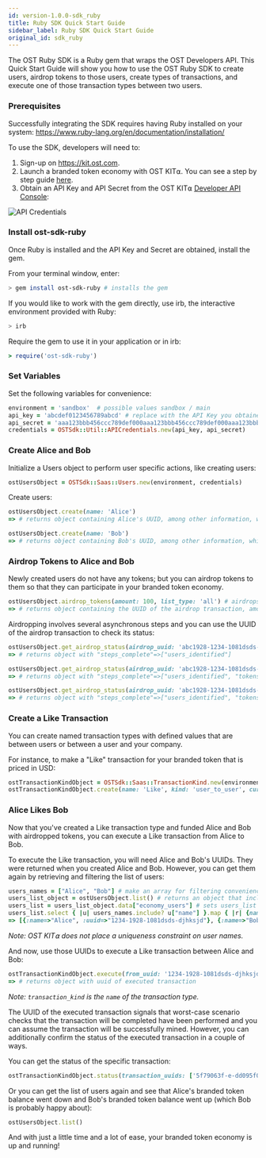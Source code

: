 ```yaml
---
id: version-1.0.0-sdk_ruby
title: Ruby SDK Quick Start Guide
sidebar_label: Ruby SDK Quick Start Guide
original_id: sdk_ruby
---
```


The OST Ruby SDK is a Ruby gem that wraps the OST Developers API. This Quick Start Guide will show you how to use the OST Ruby SDK to create users, airdrop tokens to those users, create types of transactions, and execute one of those transaction types between two users.

### Prerequisites

Successfully integrating the SDK requires having Ruby installed on your system: [<u>https://www.ruby-lang.org/en/documentation/installation/</u>](https://www.ruby-lang.org/en/documentation/installation/)

To use the SDK, developers will need to:

1. Sign-up on [<u>https://kit.ost.com</u>](https://kit.ost.com).
2. Launch a branded token economy with OST KIT⍺. You can see a step by step guide [<u>here</u>](1_00_KIT_OVERVIEW.md).
3. Obtain an API Key and API Secret from the OST KIT⍺ [<u>Developer API Console</u>](https://kit.ost.com/developer-api-console):

![API Credentials](assets/Developer_section.jpg)

### Install ost-sdk-ruby

Once Ruby is installed and the API Key and Secret are obtained, install the gem.

From your terminal window, enter:

```bash
> gem install ost-sdk-ruby # installs the gem
```

If you would like to work with the gem directly, use irb, the interactive environment provided with Ruby:

```bash
> irb
```

Require the gem to use it in your application or in irb:

```ruby
> require('ost-sdk-ruby')
```

### Set Variables

Set the following variables for convenience:

```ruby
environment = 'sandbox'  # possible values sandbox / main
api_key = 'abcdef0123456789abcd' # replace with the API Key you obtained earlier
api_secret = 'aaa123bbb456ccc789def000aaa123bbb456ccc789def000aaa123bbb456ccc7' # replace with the API Secret you obtained earlier
credentials = OSTSdk::Util::APICredentials.new(api_key, api_secret)
```

### Create Alice and Bob

Initialize a Users object to perform user specific actions, like creating users:

```ruby
ostUsersObject = OSTSdk::Saas::Users.new(environment, credentials)
```

Create users:

```ruby
ostUsersObject.create(name: 'Alice')
=> # returns object containing Alice's UUID, among other information, which you will need later

ostUsersObject.create(name: 'Bob')
=> # returns object containing Bob's UUID, among other information, which you will need later
```

### Airdrop Tokens to Alice and Bob

Newly created users do not have any tokens; but you can airdrop tokens to them so that they can participate in your branded token economy.

```ruby
ostUsersObject.airdrop_tokens(amount: 100, list_type: 'all') # airdrops 100 branded tokens to all of your economy's users
=> # returns object containing the UUID of the airdrop transaction, among other information, which you will need later
```

Airdropping involves several asynchronous steps and you can use the UUID of the airdrop transaction to check its status:

```ruby
ostUsersObject.get_airdrop_status(airdrop_uuid: 'abc1928-1234-1081dsds-djhksjd') # actual airdrop UUID will differ
=> # returns object with "steps_complete"=>["users_identified"]

ostUsersObject.get_airdrop_status(airdrop_uuid: 'abc1928-1234-1081dsds-djhksjd') # actual airdrop UUID will differ
=> # returns object with "steps_complete"=>["users_identified", "tokens_transfered", "contract_approved", "allocation_done"]

ostUsersObject.get_airdrop_status(airdrop_uuid: 'abc1928-1234-1081dsds-djhksjd') # actual airdrop UUID will differ
=> # returns object with "steps_complete"=>["users_identified", "tokens_transfered", "contract_approved", "allocation_done"]
```

### Create a Like Transaction

You can create named transaction types with defined values that are between users or between a user and your company.

For instance, to make a "Like" transaction for your branded token that is priced in USD:

```ruby
ostTransactionKindObject = OSTSdk::Saas::TransactionKind.new(environment, credentials) # initializes a TransactionKind object
ostTransactionKindObject.create(name: 'Like', kind: 'user_to_user', currency_type: 'usd', currency_value: '1.25', commission_percent: '12')
```

### Alice Likes Bob

Now that you've created a Like transaction type and funded Alice and Bob with airdropped tokens, you can execute a Like transaction from Alice to Bob.

To execute the Like transaction, you will need Alice and Bob's UUIDs. They were returned when you created Alice and Bob. However, you can get them again by retrieving and filtering the list of users:

```ruby
users_names = ["Alice", "Bob"] # make an array for filtering convenience
users_list_object = ostUsersObject.list() # returns an object that includes the list of users
users_list = users_list_object.data["economy_users"] # sets users_list to the array of users from the returned object
users_list.select { |u| users_names.include? u["name"] }.map { |r| {name: r["name"], uuid: r["uuid"] }} # filters for Alice and Bob
=> [{:name=>"Alice", :uuid=>"1234-1928-1081dsds-djhksjd"}, {:name=>"Bob", :uuid=>"1081xyz-1928-1234-1223232"}] # your UUIDs for Alice and Bob will differ
```
_Note: OST KIT⍺ does not place a uniqueness constraint on user names._

And now, use those UUIDs to execute a Like transaction between Alice and Bob:

```ruby
ostTransactionKindObject.execute(from_uuid: '1234-1928-1081dsds-djhksjd', to_uuid: '1081xyz-1928-1234-1223232', transaction_kind: 'Like')
=> # returns object with uuid of executed transaction
```
_Note: `transaction_kind` is the `name` of the transaction type._

The UUID of the executed transaction signals that worst-case scenario checks that the transaction will be completed have been performed and you can assume the transaction will be successfully mined. However, you can additionally confirm the status of the executed transaction in a couple of ways.

You can get the status of the specific transaction:

```ruby
ostTransactionKindObject.status(transaction_uuids: ['5f79063f-e-dd095f02c72e']) # the UUID of your executed transaction will differ
```

Or you can get the list of users again and see that Alice's branded token balance went down and Bob's branded token balance went up (which Bob is probably happy about):

```ruby
ostUsersObject.list()
```

And with just a little time and a lot of ease, your branded token economy is up and running!